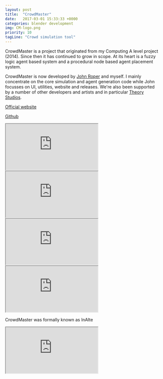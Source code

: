 ```yaml
---
layout: post
title:  "CrowdMaster"
date:   2017-03-01 15:33:33 +0000
categories: blender development
img: CM-logo.png
priority: 10
tagLine: "Crowd simulation tool"
---
```

CrowdMaster is a project that originated from my Computing A level project (2014). Since then it has continued to grow in scope. At its heart is a fuzzy logic agent based system and a procedural node based agent placement system.

CrowdMaster is now developed by [John Roper] and myself. I mainly concentrate on the core simulation and agent generation code while John focusses on UI, utilities, website and releases. We're also been supported by a number of other developers and artists and in particular [Theory Studios].

[Official website]

[Github]

<iframe src="https://www.youtube.com/embed/m0zP3IMTmAU" class="embed-content"></iframe>

<iframe src="https://www.youtube.com/embed/bjGoyI8T_9Q" class="embed-content"></iframe>

<iframe src="https://www.youtube.com/embed/pBrFeyeq178" class="embed-content"></iframe>

<iframe src="https://www.youtube.com/embed/LSygDUSRpTM" class="embed-content"></iframe>

CrowdMaster was formally known as InAIte

<iframe src="https://www.youtube.com/embed/mO_XvHIlfr0" class="embed-content"></iframe>

[John Roper]: http://jmroper.com/
[Theory Studios]: http://theorystudios.com/
[Official website]: http://jmroper.com/crowdmaster/
[Github]: https://github.com/johnroper100/CrowdMaster
